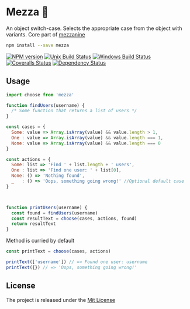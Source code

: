 # Mezza 🎯

An object switch-case. Selects the appropriate case from the object with variants. Core part of [mezzanine][mezzanine]

```bash
npm install --save mezza
```

[![NPM version][npm-image]][npm-url]
[![Unix Build Status][travis-image]][travis-url]
[![Windows Build Status][appveyor-image]][appveyor-url]
[![Coveralls Status][coveralls-image]][coveralls-url]
[![Dependency Status][depstat-image]][depstat-url]

## Usage

```javascript
import choose from 'mezza'

function findUsers(username) {
  /* Some function that returns a list of users */
}

const cases = {
  Some: value => Array.isArray(value) && value.length > 1,
  One : value => Array.isArray(value) && value.length === 1,
  None: value => Array.isArray(value) && value.length === 0
}

const actions = {
  Some: list => 'Find ' + list.length + ' users',
  One : list => 'Find one user: ' + list[0],
  None: () => 'Nothing found',
  _   : () => 'Oops, something going wrong!' //Optional default case
}



function printUsers(username) {
  const found = findUsers(username)
  const resultText = choose(cases, actions, found)
  return resultText
}

```
Method is curried by default

```javascript
const printText = choose(cases, actions)

printText(['username']) // => Found one user: username
printText({}) // => 'Oops, something going wrong!'

```

## License

The project is released under the [Mit License](./LICENSE)

[mezzanine]: https://github.com/zerobias/mezzanine

[npm-url]: https://npmjs.org/package/mezza
[npm-image]: https://img.shields.io/npm/v/mezza.svg?style=flat-square

[travis-url]: https://travis-ci.org/zerobias/mezza
[travis-image]: https://img.shields.io/travis/zerobias/mezza.svg?style=flat-square&label=unix

[appveyor-url]: https://ci.appveyor.com/project/zerobias/mezza
[appveyor-image]: https://img.shields.io/appveyor/ci/zerobias/mezza.svg?style=flat-square&label=windows

[coveralls-url]: https://coveralls.io/r/zerobias/mezza
[coveralls-image]: https://img.shields.io/coveralls/zerobias/mezza.svg?style=flat-square

[depstat-url]: https://david-dm.org/zerobias/mezza
[depstat-image]: https://david-dm.org/zerobias/mezza.svg?style=flat-square
